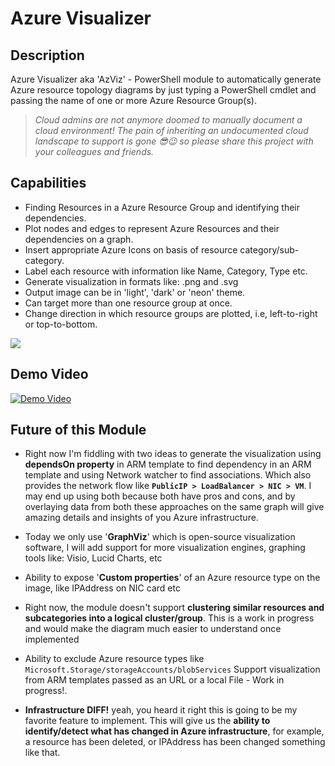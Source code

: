 # Azure Visualizer

## Description

Azure Visualizer aka 'AzViz' - PowerShell module to automatically generate Azure resource topology diagrams by just typing a PowerShell cmdlet and passing the name of one or more Azure Resource Group(s).

> _Cloud admins are not anymore doomed to manually document a cloud environment! The pain of inheriting an undocumented cloud landscape to support is gone 😎😉 so please share this project with your colleagues and friends._

## Capabilities

 * Finding Resources in a Azure Resource Group and identifying their dependencies.
 * Plot nodes and edges to represent Azure Resources and their dependencies on a graph.
 * Insert appropriate Azure Icons on basis of resource category/sub-category.
 * Label each resource with information like Name, Category, Type etc.
 * Generate visualization in formats like: .png and .svg
 * Output image can be in 'light', 'dark' or 'neon' theme.
 * Can target more than one resource group at once.
 * Change direction in which resource groups are plotted, i.e, left-to-right or top-to-bottom.
 
![](https://raw.githubusercontent.com/PrateekKumarSingh/AzViz/master/img/LabelVerbosity.png)

## Demo Video

[![Demo Video](https://img.youtube.com/vi/7rsNGJ-QmEA/0.jpg)](https://www.youtube.com/watch?v=7rsNGJ-QmEA)

## Future of this Module

* Right now I'm fiddling with two ideas to generate the visualization
using **dependsOn property** in ARM template to find dependency in an ARM template
and using Network watcher to find associations. Which also provides the network flow like **`PublicIP > LoadBalancer > NIC > VM`**. I may end up using both because both have pros and cons, and by overlaying data from both these approaches on the same graph will give amazing details and insights of you Azure infrastructure.

* Today we only use '**GraphViz**' which is open-source visualization software, I will add support for more visualization engines, graphing tools like: Visio, Lucid Charts, etc

* Ability to expose '**Custom properties**' of an Azure resource type on the image, like IPAddress on NIC card etc

* Right now, the module doesn't support **clustering similar resources and subcategories into a logical cluster/group**. This is a work in progress and would make the diagram much easier to understand once implemented

* Ability to exclude Azure resource types like `Microsoft.Storage/storageAccounts/blobServices`
Support visualization from ARM templates passed as an URL or a local File - Work in progress!.

* **Infrastructure DIFF!** yeah, you heard it right this is going to be my favorite feature to implement. This will give us the **ability to identify/detect what has changed in Azure infrastructure**, for example, a resource has been deleted, or IPAddress has been changed something like that.
